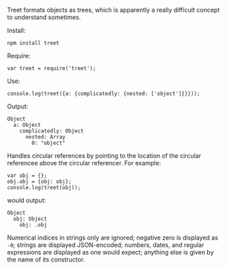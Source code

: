 Treet formats objects as trees, which is apparently a really difficult concept to understand sometimes.

Install:

    npm install treet

Require:

    var treet = require('treet');

Use:

    console.log(treet({a: {complicatedly: {nested: ['object']}}}));

Output:

    Object
      a: Object
        complicatedly: Object
          nested: Array
            0: "object"

Handles circular references by pointing to the location of the circular referencee above the circular referencer. For example:

    var obj = {};
    obj.obj = {obj: obj};
    console.log(treet(obj));

would output:

    Object
      obj: Object
        obj: .obj

Numerical indices in strings only are ignored; negative zero is displayed as `-0`; strings are displayed JSON-encoded; numbers, dates, and regular expressions are displayed as one would expect; anything else is given by the name of its constructor.
